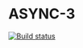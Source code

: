 # ASYNC-3

[![Build status](https://ci.appveyor.com/api/projects/status/449so20ca0pcayac?svg=true)](https://ci.appveyor.com/project/Yaraspik/async-3)